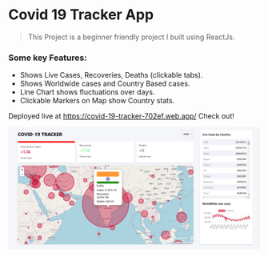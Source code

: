 # Covid 19 Tracker App

>This Project is a beginner friendly project I built using ReactJs. 

### Some key Features:
- Shows Live Cases, Recoveries, Deaths (clickable tabs).
- Shows Worldwide cases and Country Based cases.
- Line Chart shows fluctuations over days.
- Clickable Markers on Map show Country stats.

Deployed live at https://covid-19-tracker-702ef.web.app/ Check out!

![](Covid-19-Tracker-Demo.png)






